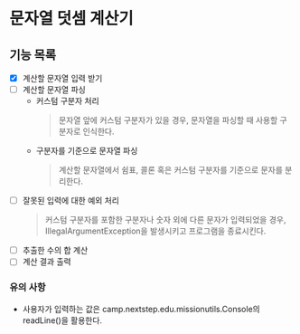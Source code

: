 # 문자열 덧셈 계산기

## 기능 목록
- [X] 계산할 문자열 입력 받기
- [ ] 계산할 문자열 파싱
    + 커스텀 구분자 처리
      > 문자열 앞에 커스텀 구분자가 있을 경우, 문자열을 파싱할 때 사용할 구분자로 인식한다.
    + 구분자를 기준으로 문자열 파싱
      > 계산할 문자열에서 쉼표, 콜론 혹은 커스텀 구분자를 기준으로 문자를 분리한다.
- [ ] 잘못된 입력에 대한 예외 처리
  > 커스텀 구분자를 포함한 구분자나 숫자 외에 다른 문자가 입력되었을 경우, IllegalArgumentException을 발생시키고 프로그램을 종료시킨다.
- [ ] 추출한 수의 합 계산
- [ ] 계산 결과 출력

### 유의 사항
- 사용자가 입력하는 값은 camp.nextstep.edu.missionutils.Console의 readLine()을 활용한다.
